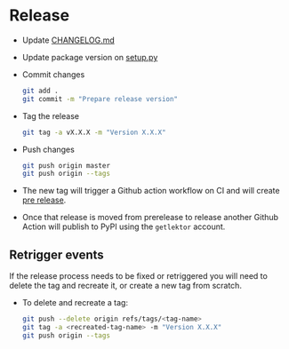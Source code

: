 # Release

* Update [CHANGELOG.md](https://github.com/lektor/lektor-atom/blob/master/CHANGELOG.md)

* Update package version on [setup.py](https://github.com/lektor/lektor-atom/blob/master/setup.py)

* Commit changes
  ```bash
  git add .
  git commit -m "Prepare release version"
  ```

* Tag the release
  ```bash
  git tag -a vX.X.X -m "Version X.X.X"
  ```

* Push changes
  ```bash
  git push origin master
  git push origin --tags
  ```

* The new tag will trigger a Github action workflow on CI and will create [pre release](https://github.com/lektor/lektor-atom/releases).

* Once that release is moved from prerelease to release another Github Action will publish to PyPI using the `getlektor` account.

## Retrigger events

If the release process needs to be fixed or retriggered you will need to delete the tag and recreate it, or create a new tag from scratch.

* To delete and recreate a tag:
  ```bash
  git push --delete origin refs/tags/<tag-name>
  git tag -a <recreated-tag-name> -m "Version X.X.X"
  git push origin --tags
  ```
